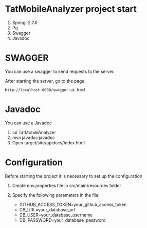 # TatMobileAnalyzer project start
1) Spring: 2.7.0
2) Pg
3) Swagger
4) Javadoc

# SWAGGER
You can use a swagger to send requests to the server.

After starting the server, go to the page:
```
http://localhost:8080/swagger-ui.html
````

# Javadoc

You can use a Javadoc

1) cd TatMobileAnalyzer
2) mvn javadoc:javadoc
3) Open target/site/apidocs/index.html

# Configuration

Before starting the project it is necessary to set up the configuration

1) Create env.properties file in src/main/resources folder
2) Specify the following parameters in the file:

   - GITHUB_ACCESS_TOKEN=your_github_access_token
   - DB_URL=your_database_url
   - DB_USER=your_database_username
   - DB_PASSWORD=your_database_password


